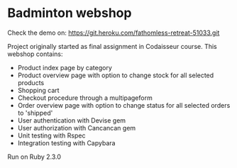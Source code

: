<h1>Badminton webshop</h1>

Check the demo on: https://git.heroku.com/fathomless-retreat-51033.git

Project originally started as final assignment in Codaisseur course.
This webshop contains:
  - Product index page by category
  - Product overview page with option to change stock for all selected products
  - Shopping cart
  - Checkout procedure through a multipageform
  - Order overview page with option to change status for all selected orders to 'shipped'
  - User authentication with Devise gem
  - User authorization with Cancancan gem
  - Unit testing with Rspec
  - Integration testing with Capybara

Run on Ruby 2.3.0
